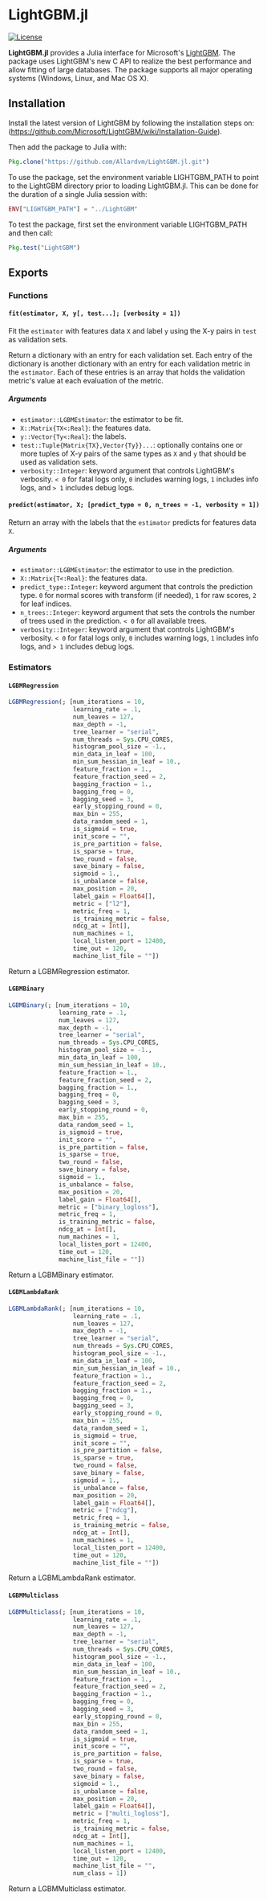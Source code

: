 LightGBM.jl
========

[![License](http://img.shields.io/badge/license-MIT-brightgreen.svg?style=flat)](LICENSE.md)

**LightGBM.jl** provides a Julia interface for Microsoft's [LightGBM](https://github.com/Microsoft/LightGBM). The package uses LightGBM's new C API to realize the best performance and allow fitting of large databases. The package supports all major operating systems (Windows, Linux, and Mac OS X).

## Installation
Install the latest version of LightGBM by following the installation steps on: (https://github.com/Microsoft/LightGBM/wiki/Installation-Guide).

Then add the package to Julia with:
```julia
Pkg.clone("https://github.com/Allardvm/LightGBM.jl.git")
```

To use the package, set the environment variable LIGHTGBM_PATH to point to the LightGBM directory prior to loading LightGBM.jl. This can be done for the duration of a single Julia session with:
```julia
ENV["LIGHTGBM_PATH"] = "../LightGBM"
```

To test the package, first set the environment variable LIGHTGBM_PATH and then call:
```julia
Pkg.test("LightGBM")
```

## Exports

### Functions

#### `fit(estimator, X, y[, test...]; [verbosity = 1])`
Fit the `estimator` with features data `X` and label `y` using the X-y pairs in `test` as
validation sets.

Return a dictionary with an entry for each validation set. Each entry of the dictionary is another
dictionary with an entry for each validation metric in the `estimator`. Each of these entries is an
array that holds the validation metric's value at each evaluation of the metric.

##### Arguments
* `estimator::LGBMEstimator`: the estimator to be fit.
* `X::Matrix{TX<:Real}`: the features data.
* `y::Vector{Ty<:Real}`: the labels.
* `test::Tuple{Matrix{TX},Vector{Ty}}...`: optionally contains one or more tuples of X-y pairs of
    the same types as `X` and `y` that should be used as validation sets.
* `verbosity::Integer`: keyword argument that controls LightGBM's verbosity. `< 0` for fatal logs
    only, `0` includes warning logs, `1` includes info logs, and `> 1` includes debug logs.

#### `predict(estimator, X; [predict_type = 0, n_trees = -1, verbosity = 1])`
Return an array with the labels that the `estimator` predicts for features data `X`.

##### Arguments
* `estimator::LGBMEstimator`: the estimator to use in the prediction.
* `X::Matrix{T<:Real}`: the features data.
* `predict_type::Integer`: keyword argument that controls the prediction type. `0` for normal
    scores with transform (if needed), `1` for raw scores, `2` for leaf indices.
* `n_trees::Integer`: keyword argument that sets the controls the number of trees used in the
    prediction. `< 0` for all available trees.
* `verbosity::Integer`: keyword argument that controls LightGBM's verbosity. `< 0` for fatal logs
    only, `0` includes warning logs, `1` includes info logs, and `> 1` includes debug logs.

### Estimators

#### `LGBMRegression`
```julia
LGBMRegression(; [num_iterations = 10,
                  learning_rate = .1,
                  num_leaves = 127,
                  max_depth = -1,
                  tree_learner = "serial",
                  num_threads = Sys.CPU_CORES,
                  histogram_pool_size = -1.,
                  min_data_in_leaf = 100,
                  min_sum_hessian_in_leaf = 10.,
                  feature_fraction = 1.,
                  feature_fraction_seed = 2,
                  bagging_fraction = 1.,
                  bagging_freq = 0,
                  bagging_seed = 3,
                  early_stopping_round = 0,
                  max_bin = 255,
                  data_random_seed = 1,
                  is_sigmoid = true,
                  init_score = "",
                  is_pre_partition = false,
                  is_sparse = true,
                  two_round = false,
                  save_binary = false,
                  sigmoid = 1.,
                  is_unbalance = false,
                  max_position = 20,
                  label_gain = Float64[],
                  metric = ["l2"],
                  metric_freq = 1,
                  is_training_metric = false,
                  ndcg_at = Int[],
                  num_machines = 1,
                  local_listen_port = 12400,
                  time_out = 120,
                  machine_list_file = ""])
```
Return a LGBMRegression estimator.

#### `LGBMBinary`
```julia
LGBMBinary(; [num_iterations = 10,
              learning_rate = .1,
              num_leaves = 127,
              max_depth = -1,
              tree_learner = "serial",
              num_threads = Sys.CPU_CORES,
              histogram_pool_size = -1.,
              min_data_in_leaf = 100,
              min_sum_hessian_in_leaf = 10.,
              feature_fraction = 1.,
              feature_fraction_seed = 2,
              bagging_fraction = 1.,
              bagging_freq = 0,
              bagging_seed = 3,
              early_stopping_round = 0,
              max_bin = 255,
              data_random_seed = 1,
              is_sigmoid = true,
              init_score = "",
              is_pre_partition = false,
              is_sparse = true,
              two_round = false,
              save_binary = false,
              sigmoid = 1.,
              is_unbalance = false,
              max_position = 20,
              label_gain = Float64[],
              metric = ["binary_logloss"],
              metric_freq = 1,
              is_training_metric = false,
              ndcg_at = Int[],
              num_machines = 1,
              local_listen_port = 12400,
              time_out = 120,
              machine_list_file = ""])
```
Return a LGBMBinary estimator.

#### `LGBMLambdaRank`
```julia
LGBMLambdaRank(; [num_iterations = 10,
                  learning_rate = .1,
                  num_leaves = 127,
                  max_depth = -1,
                  tree_learner = "serial",
                  num_threads = Sys.CPU_CORES,
                  histogram_pool_size = -1.,
                  min_data_in_leaf = 100,
                  min_sum_hessian_in_leaf = 10.,
                  feature_fraction = 1.,
                  feature_fraction_seed = 2,
                  bagging_fraction = 1.,
                  bagging_freq = 0,
                  bagging_seed = 3,
                  early_stopping_round = 0,
                  max_bin = 255,
                  data_random_seed = 1,
                  is_sigmoid = true,
                  init_score = "",
                  is_pre_partition = false,
                  is_sparse = true,
                  two_round = false,
                  save_binary = false,
                  sigmoid = 1.,
                  is_unbalance = false,
                  max_position = 20,
                  label_gain = Float64[],
                  metric = ["ndcg"],
                  metric_freq = 1,
                  is_training_metric = false,
                  ndcg_at = Int[],
                  num_machines = 1,
                  local_listen_port = 12400,
                  time_out = 120,
                  machine_list_file = ""])
```
Return a LGBMLambdaRank estimator.

#### `LGBMMulticlass`
```julia
LGBMMulticlass(; [num_iterations = 10,
                  learning_rate = .1,
                  num_leaves = 127,
                  max_depth = -1,
                  tree_learner = "serial",
                  num_threads = Sys.CPU_CORES,
                  histogram_pool_size = -1.,
                  min_data_in_leaf = 100,
                  min_sum_hessian_in_leaf = 10.,
                  feature_fraction = 1.,
                  feature_fraction_seed = 2,
                  bagging_fraction = 1.,
                  bagging_freq = 0,
                  bagging_seed = 3,
                  early_stopping_round = 0,
                  max_bin = 255,
                  data_random_seed = 1,
                  is_sigmoid = true,
                  init_score = "",
                  is_pre_partition = false,
                  is_sparse = true,
                  two_round = false,
                  save_binary = false,
                  sigmoid = 1.,
                  is_unbalance = false,
                  max_position = 20,
                  label_gain = Float64[],
                  metric = ["multi_logloss"],
                  metric_freq = 1,
                  is_training_metric = false,
                  ndcg_at = Int[],
                  num_machines = 1,
                  local_listen_port = 12400,
                  time_out = 120,
                  machine_list_file = "",
                  num_class = 1])
```
Return a LGBMMulticlass estimator.